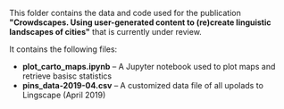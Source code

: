This folder contains the data and code used for the publication **"Crowdscapes. Using user-generated content to (re)create linguistic landscapes of cities"** that is currently under review.

It contains the following files:

- **plot_carto_maps.ipynb** – A Jupyter notebook used to plot maps and retrieve basisc statistics
- **pins_data-2019-04.csv** – A customized data file of all upolads to Lingscape (April 2019)
